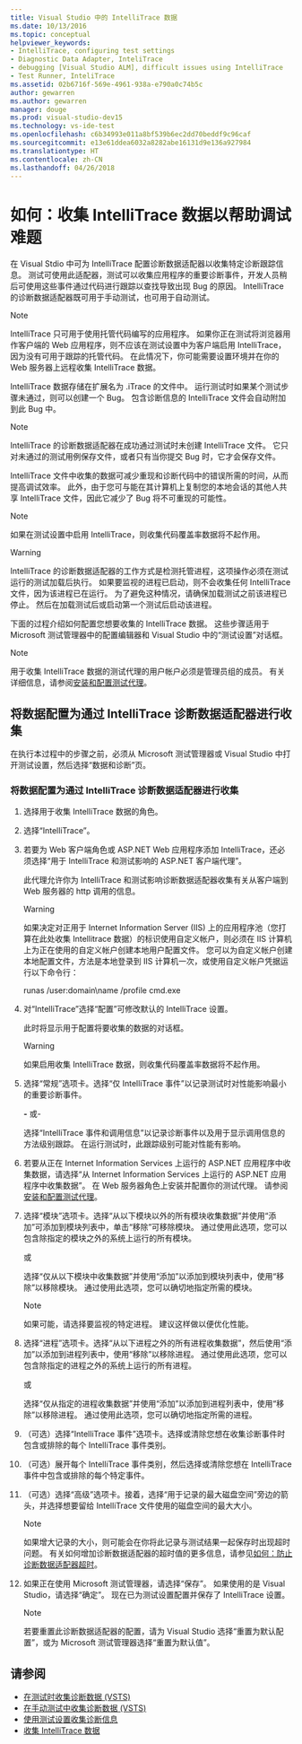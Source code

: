 ```yaml
---
title: Visual Studio 中的 IntelliTrace 数据
ms.date: 10/13/2016
ms.topic: conceptual
helpviewer_keywords:
- IntelliTrace, configuring test settings
- Diagnostic Data Adapter, InteliTrace
- debugging [Visual Studio ALM], difficult issues using IntelliTrace
- Test Runner, InteliTrace
ms.assetid: 02b6716f-569e-4961-938a-e790a0c74b5c
author: gewarren
ms.author: gewarren
manager: douge
ms.prod: visual-studio-dev15
ms.technology: vs-ide-test
ms.openlocfilehash: c6b34993e011a8bf539b6ec2dd70beddf9c96caf
ms.sourcegitcommit: e13e61ddea6032a8282abe16131d9e136a927984
ms.translationtype: HT
ms.contentlocale: zh-CN
ms.lasthandoff: 04/26/2018
---
```

# <a name="how-to-collect-intellitrace-data-to-help-debug-difficult-issues"></a>如何：收集 IntelliTrace 数据以帮助调试难题

在 Visual Stdio 中可为 IntelliTrace 配置诊断数据适配器以收集特定诊断跟踪信息。 测试可使用此适配器，测试可以收集应用程序的重要诊断事件，开发人员稍后可使用这些事件通过代码进行跟踪以查找导致出现 Bug 的原因。 IntelliTrace 的诊断数据适配器既可用于手动测试，也可用于自动测试。

> [!NOTE]
> IntelliTrace 只可用于使用托管代码编写的应用程序。 如果你正在测试将浏览器用作客户端的 Web 应用程序，则不应该在测试设置中为客户端启用 IntelliTrace，因为没有可用于跟踪的托管代码。 在此情况下，你可能需要设置环境并在你的 Web 服务器上远程收集 IntelliTrace 数据。

IntelliTrace 数据存储在扩展名为 .iTrace 的文件中。 运行测试时如果某个测试步骤未通过，则可以创建一个 Bug。 包含诊断信息的 IntelliTrace 文件会自动附加到此 Bug 中。

> [!NOTE]
> IntelliTrace 的诊断数据适配器在成功通过测试时未创建 IntelliTrace 文件。 它只对未通过的测试用例保存文件，或者只有当你提交 Bug 时，它才会保存文件。

 IntelliTrace 文件中收集的数据可减少重现和诊断代码中的错误所需的时间，从而提高调试效率。 此外，由于您可与能在其计算机上复制您的本地会话的其他人共享 IntelliTrace 文件，因此它减少了 Bug 将不可重现的可能性。

> [!NOTE]
> 如果在测试设置中启用 IntelliTrace，则收集代码覆盖率数据将不起作用。

> [!WARNING]
> IntelliTrace 的诊断数据适配器的工作方式是检测托管进程，这项操作必须在测试运行的测试加载后执行。 如果要监视的进程已启动，则不会收集任何 IntelliTrace 文件，因为该进程已在运行。 为了避免这种情况，请确保加载测试之前该进程已停止。 然后在加载测试后或启动第一个测试后启动该进程。

 下面的过程介绍如何配置您想要收集的 IntelliTrace 数据。 这些步骤适用于 Microsoft 测试管理器中的配置编辑器和 Visual Studio 中的“测试设置”对话框。

> [!NOTE]
> 用于收集 IntelliTrace 数据的测试代理的用户帐户必须是管理员组的成员。 有关详细信息，请参阅[安装和配置测试代理](../test/lab-management/install-configure-test-agents.md)。

## <a name="configure-the-data-to-collect-with-the-intellitrace-diagnostic-data-adapter"></a>将数据配置为通过 IntelliTrace 诊断数据适配器进行收集

在执行本过程中的步骤之前，必须从 Microsoft 测试管理器或 Visual Studio 中打开测试设置，然后选择“数据和诊断”页。

### <a name="to-configure-the-data-to-collect-with-the-intellitrace-diagnostic-data-adapter"></a>将数据配置为通过 IntelliTrace 诊断数据适配器进行收集

1.  选择用于收集 IntelliTrace 数据的角色。

2.  选择“IntelliTrace”。

3.  若要为 Web 客户端角色或 ASP.NET Web 应用程序添加 IntelliTrace，还必须选择“用于 IntelliTrace 和测试影响的 ASP.NET 客户端代理”。

     此代理允许你为 IntelliTrace 和测试影响诊断数据适配器收集有关从客户端到 Web 服务器的 http 调用的信息。

    > [!WARNING]
    > 如果决定对正用于 Internet Information Server (IIS) 上的应用程序池（您打算在此处收集 Intellitrace 数据）的标识使用自定义帐户，则必须在 IIS 计算机上为正在使用的自定义帐户创建本地用户配置文件。 您可以为自定义帐户创建本地配置文件，方法是本地登录到 IIS 计算机一次，或使用自定义帐户凭据运行以下命令行：
    >
    > runas /user:domain\name /profile cmd.exe

4.  对“IntelliTrace”选择“配置”可修改默认的 IntelliTrace 设置。

     此时将显示用于配置将要收集的数据的对话框。

    > [!WARNING]
    > 如果启用收集 IntelliTrace 数据，则收集代码覆盖率数据将不起作用。

5.  选择“常规”选项卡。选择“仅 IntelliTrace 事件”以记录测试时对性能影响最小的重要诊断事件。

     **-** 或-

     选择“IntelliTrace 事件和调用信息”以记录诊断事件以及用于显示调用信息的方法级别跟踪。 在运行测试时，此跟踪级别可能对性能有影响。

6.  若要从正在 Internet Information Services 上运行的 ASP.NET 应用程序中收集数据，请选择“从 Internet Information Services 上运行的 ASP.NET 应用程序中收集数据”。 在 Web 服务器角色上安装并配置你的测试代理。 请参阅[安装和配置测试代理](../test/lab-management/install-configure-test-agents.md)。

7.  选择“模块”选项卡。选择“从以下模块以外的所有模块收集数据”并使用“添加”可添加到模块列表中，单击“移除”可移除模块。 通过使用此选项，您可以包含除指定的模块之外的系统上运行的所有模块。

     或

     选择“仅从以下模块中收集数据”并使用“添加”以添加到模块列表中，使用“移除”以移除模块。 通过使用此选项，您可以确切地指定所需的模块。

    > [!NOTE]
    > 如果可能，请选择要监视的特定进程。 建议这样做以便优化性能。

8.  选择“进程”选项卡。选择“从以下进程之外的所有进程收集数据”，然后使用“添加”以添加到进程列表中，使用“移除”以移除进程。 通过使用此选项，您可以包含除指定的进程之外的系统上运行的所有进程。

     或

     选择“仅从指定的进程收集数据”并使用“添加”以添加到进程列表中，使用“移除”以移除进程。 通过使用此选项，您可以确切地指定所需的进程。

9. （可选）选择“IntelliTrace 事件”选项卡。选择或清除您想在收集诊断事件时包含或排除的每个 IntelliTrace 事件类别。

10. （可选）展开每个 IntelliTrace 事件类别，然后选择或清除您想在 IntelliTrace 事件中包含或排除的每个特定事件。

11. （可选）选择“高级”选项卡。接着，选择“用于记录的最大磁盘空间”旁边的箭头，并选择想要留给 IntelliTrace 文件使用的磁盘空间的最大大小。

    > [!NOTE]
    > 如果增大记录的大小，则可能会在你将此记录与测试结果一起保存时出现超时问题。 有关如何增加诊断数据适配器的超时值的更多信息，请参见[如何：防止诊断数据适配器超时](../test/how-to-prevent-time-outs-for-diagnostic-data-adapters.md)。

12. 如果正在使用 Microsoft 测试管理器，请选择“保存”。 如果使用的是 Visual Studio，请选择“确定”。 现在已为测试设置配置并保存了 IntelliTrace 设置。

    > [!NOTE]
    > 若要重置此诊断数据适配器的配置，请为 Visual Studio 选择“重置为默认配置”，或为 Microsoft 测试管理器选择“重置为默认值”。

## <a name="see-also"></a>请参阅

- [在测试时收集诊断数据 (VSTS)](/vsts/manual-test/collect-diagnostic-data)
- [在手动测试中收集诊断数据 (VSTS)](/vsts/manual-test/mtm/collect-more-diagnostic-data-in-manual-tests)
- [使用测试设置收集诊断信息](../test/collect-diagnostic-information-using-test-settings.md)
- [收集 IntelliTrace 数据](../test/how-to-collect-intellitrace-data-to-help-debug-difficult-issues.md)